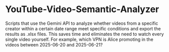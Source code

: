 # YouTube-Video-Semantic-Analyzer
Scripts that use the Gemini API to analyze whether videos from a specific creator within a certain date range meet specific conditions and export the results as .xlsx files. This saves time and eliminates the need to watch every single video yourself. For example, which VPN is Alice promoting in the videos between 2025-06-20 and 2025-06-21?  
